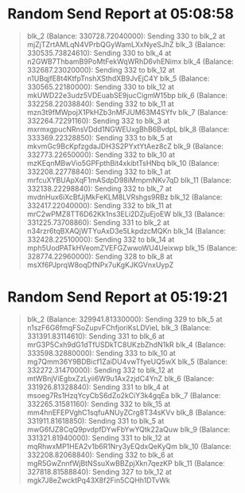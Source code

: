 
# Random Send Report at 05:08:58
> blk_2 (Balance: 330728.72040000): Sending 330 to blk_2 at mjZjTZrtAMLqN4VPrbQGyWamLXxNyeSJhZ
> blk_3 (Balance: 330535.73824610): Sending 330 to blk_4 at n2GWB7ThbamB9PoMtFekWqWRhD6vhENimx
> blk_4 (Balance: 332687.23020000): Sending 332 to blk_12 at n1UBqjfE8t4KtfpTnshXSthdXB9JvEjC4Y
> blk_5 (Balance: 330565.22180000): Sending 330 to blk_12 at mkUWD22e3udz5VDEuabSE9jucCigmW15bp
> blk_6 (Balance: 332258.22038840): Sending 332 to blk_11 at mzn3t9fMWpojX1PkHZb3nMFJUM63M4SYfv
> blk_7 (Balance: 332264.72291160): Sending 332 to blk_3 at mxrmxgpucNRnsVDdd1NGWEUxgBhB6BvdpL
> blk_8 (Balance: 333369.22328850): Sending 333 to blk_5 at mkvmGc9BcKpfzgdaJDH3S2PYxtYtAez8cZ
> blk_9 (Balance: 332773.22650000): Sending 332 to blk_10 at mzKEqnMBwVio5GPFpthBit4xkibtTsHNbq
> blk_10 (Balance: 332208.22778840): Sending 332 to blk_1 at mrfcuXYBUApXqF1mASdpD98iMmpmNKv7qD
> blk_11 (Balance: 332138.22298840): Sending 332 to blk_7 at mvdnHux6iXcBfJjMkFeKLM8LVRshgs9RBz
> blk_12 (Balance: 332417.22040000): Sending 332 to blk_11 at mrC2wPMZ8TT6D62Kk1ns3ELi2DZjuEjoEW
> blk_13 (Balance: 331225.73708860): Sending 331 to blk_2 at n34rzr6tqBXAQjWTYuAxD3e5LkpdzcMQKn
> blk_14 (Balance: 332428.22510000): Sending 332 to blk_14 at mph5UodPATkHVeomZVEFGZwwoWU4Ueixwp
> blk_15 (Balance: 328774.22960000): Sending 328 to blk_8 at msXf6PJprqW8oqDfNPx7uKgKJKGVnxUypZ

# Random Send Report at 05:19:21
> blk_2 (Balance: 329941.81330000): Sending 329 to blk_5 at n1szF6G6fmqFSoZupvFChfjoriKsLDVieL
> blk_3 (Balance: 331391.83114610): Sending 331 to blk_6 at mrG3P5Cxh9dG1dTfUSDkTC8UKzbZhdN1kR
> blk_4 (Balance: 333598.32880000): Sending 333 to blk_10 at mg7Qmm36Y9BDBicf1ZaiDU4vwTfyeUQ5wX
> blk_5 (Balance: 332272.31470000): Sending 332 to blk_12 at mtWBnjViEgbxZzLyii6W9u1Ax2zjdC4YnZ
> blk_6 (Balance: 331926.81328840): Sending 331 to blk_4 at msoeg7Rs1HzqYcyCbS6dZo2kCiY3k4gqEa
> blk_7 (Balance: 332265.31581160): Sending 332 to blk_15 at mm4hnEFEPVghC1sqfuANUyZCrg8T34sKVv
> blk_8 (Balance: 331911.81618850): Sending 331 to blk_5 at mwG6fJZ8CqQ9pvdpfDYwFbYwYQtk22aQuw
> blk_9 (Balance: 331321.81940000): Sending 331 to blk_12 at mqRhwxMP1HEA2v1b6R1Nry3yEQdxQeKyQm
> blk_10 (Balance: 332208.82068840): Sending 332 to blk_6 at mgR5GwZnnfWjBtNSsuXwBBZpjXkn7qezKP
> blk_11 (Balance: 327818.81588840): Sending 327 to blk_12 at mgk7J8eZwcktPq43X8f2Fin5CQHh1DTvWk
